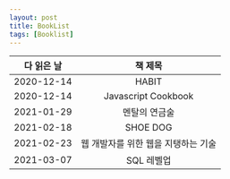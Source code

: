 ```yaml
---
layout: post
title: BookList
tags: [Booklist]
---
```


| 다 읽은 날  | 책 제목 | 
| :----: | :----: | 
| 2020-12-14 | HABIT | 
| 2020-12-14 | Javascript Cookbook |
| 2021-01-29 | 멘탈의 연금술 |
| 2021-02-18 | SHOE DOG | 
| 2021-02-23 | 웹 개발자를 위한 웹을 지탱하는 기술 |
| 2021-03-07 | SQL 레벨업 |